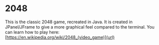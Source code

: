 # 2048
This is the classic 2048 game, recreated in Java. It is created in JPanel/JFrame to give a more graphical feel compared to the terminal. You can learn how to play here: [https://en.wikipedia.org/wiki/2048_(video_game)](url)
